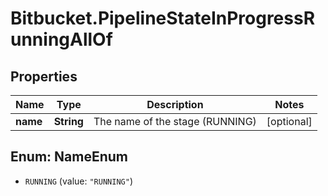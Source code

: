 # Bitbucket.PipelineStateInProgressRunningAllOf

## Properties

Name | Type | Description | Notes
------------ | ------------- | ------------- | -------------
**name** | **String** | The name of the stage (RUNNING) | [optional] 



## Enum: NameEnum


* `RUNNING` (value: `"RUNNING"`)




